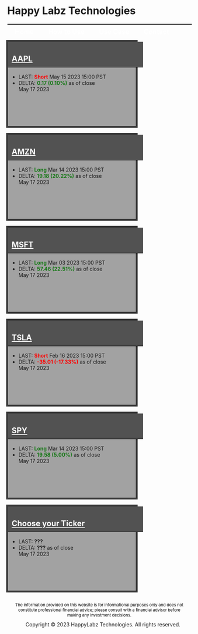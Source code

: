 
<style>
    .container-data {
            display: grid;
            grid-template-columns: repeat(auto-fit, minmax(260px, 1fr));
            grid-template-rows: repeat(auto-fit, minmax(180px, 1fr));
            grid-gap: 10px;
        }

        .box {
            min-width: 250px;
            max-width: 350px;
            height: 230px;
            border: 1px solid black;
            margin: 2px;
            width: 100%;
        }

        .box h2 {
            padding: 10px;
            padding-top: 34px;
            margin-top: 0 !important;
            width: 100%;
        }

        .box a:link, .box a:visited {
            color: #ffffff;
        }

        .box ul {
            margin: 5px;
        }

        .gray {
            background-color: #a2a2a2;
            border: 5px solid #353535;
        }

        .gray h2 {
            background-color: #525252;
            border-bottom: 1px solid black;
            color: #ffffff;
        }

        .red {
            background-color: #faaaaa;
            border: 5px solid #6e0000;
        }

        .red h2 {
            background-color: #b80000;
            border-bottom: 1px solid black;
            color: #ffffff;
        }

        .green {
            background-color: #92d98f;
            border: 5px solid #015e01;
        }

        .green h2 {
            background-color: #004225;
            border-bottom: 1px solid black;
            color: #ffffff;
        }

        .my-data {
            margin-right: auto !important;
            margin-left: auto !important;
            align-content: center;
            width: 100% !important;
            margin-left: -1% !important;
            max-width: 1200px !important;
            display: block !important;
        }
</style>
    
<style>
nav {
  width: 100%;
  background-color: #0369a1;
  margin: 0;
  padding: 0;
  border-radius: 25px;
  border: 1px solid black;
}

nav ul {
  list-style-type: none;
  margin: 0;
  padding: 0;
}

nav li {
  float: left;
  margin: 0 10px !important;
}

nav a {
  display: block;
  padding: 10px;
  text-decoration: none;
  color: #000000;
  color: #ffffff;
  font-weight: 600;
  font-size: 18px;
}

nav a:hover {
  background-color: #ffffff;
  color: #000000;
}
</style>

<style>
footer {
  margin-top: 10px;
  padding: 10px;
}

footer p {
  color: #000000;
  font-size: 12px;
  margin-bottom: 10px !important;
}

footer ul {
  list-style-type: none;
  margin: 0;
  padding: 0;
  align: center;
}

footer li {
  display: inline-block;
  margin: 0 10px;
  text-align: center;
  width: 100%
}

footer a {
  color: #000000;
  text-decoration: none;
}

footer p {
    font-size: 11px;
    text-align: center;
    margin: 5px;
}
</style>

# Happy Labz Technologies

<div>
<nav class="px-3 markdown-body">
  <ul>
    <li><a href="{% link index.md %}">Home</a></li>
    <li><a href="{% link navPages/how_to_use.md %}">How to Use</a></li>
    <li><a href="{% link usecase/usecase.md %}">Use Case</a></li>
    <li><a href="{% link navPages/contact.md %}">Contact</a></li>
  </ul>
</nav>
</div>

<div class="my-data px-3 my-5 markdown-body">
    <div class="container-data">
    <div class="box gray">
        <h2 id="aapl"><a href="{% link navPages/blocked.md %}">AAPL</a></h2>
        <ul>
            <li>LAST: <b><span style="color: #ff0000;">Short</span></b> May 15 2023 15:00 PST</li>
            <li>DELTA: <b><span style="color: #167816;">0.17 (0.10%)</span></b> as of close<br>May 17 2023</li>
        </ul>
    </div>
    <div class="box gray">
        <h2 id="amzn"><a href="{% link navPages/blocked.md %}">AMZN</a></h2>
        <ul>
            <li>LAST: <b><span style="color: #167816;">Long</span></b> Mar 14 2023 15:00 PST</li>
            <li>DELTA: <b><span style="color: #167816;">19.18 (20.22%)</span></b> as of close<br>May 17 2023</li>
        </ul>
    </div>
    <div class="box gray">
        <h2 id="msft"><a href="{% link navPages/blocked.md %}">MSFT</a></h2>
        <ul>
            <li>LAST: <b><span style="color: #167816;">Long</span></b> Mar 03 2023 15:00 PST</li>
            <li>DELTA: <b><span style="color: #167816;">57.46 (22.51%)</span></b> as of close<br>May 17 2023</li>
        </ul>
    </div>
    <div class="box gray">
        <h2 id="tsla"><a href="{% link TSLA.md %}">TSLA</a></h2>
        <ul>
            <li>LAST: <b><span style="color: #ff0000;">Short</span></b> Feb 16 2023 15:00 PST</li>
            <li>DELTA: <b><span style="color: #ff0000;">-35.01 (-17.33%)</span></b> as of close<br>May 17 2023</li>
        </ul>
    </div>
    <div class="box gray">
        <h2 id="spy"><a href="{% link navPages/blocked.md %}">SPY</a></h2>
        <ul>
            <li>LAST: <b><span style="color: #167816;">Long</span></b> Mar 14 2023 15:00 PST</li>
            <li>DELTA: <b><span style="color: #167816;">19.58 (5.00%)</span></b> as of close<br>May 17 2023</li>
        </ul>
    </div>
    <div class="box gray">
        <h2 id="UNK"><a href="{% link NEXT.md %}">Choose your Ticker</a></h2>
        <ul>
            <li>LAST: <b>???</b></li>
            <li>DELTA: <b>???</b> as of close<br>May 17 2023</li>
        </ul>
    </div>
</div></div>
<footer>
    <p>The information provided on this website is for informational purposes only and does not constitute professional financial advice; please consult with a financial advisor before making any investment decisions.</p>
  <ul>
    <li>Copyright &copy; 2023 HappyLabz Technologies. All rights reserved.</li>
  </ul>
</footer>
